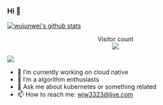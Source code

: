 ### Hi 👋

[![wujunwei's github stats](https://github-readme-stats.vercel.app/api?username=wujunwei)](https://github.com/anuraghazra/github-readme-stats)


<p align="center"> 
  Visitor count<br>
  <img src="https://profile-counter.glitch.me/wujunwei/count.svg" />
</p>

![](https://fc.dianhsu.top/lc?user=while-true-coding&loc=cn&req=rating)

- 🔭 I’m currently working on cloud native
- 🌱 I’m a algorithm enthusiasts
- 💬 Ask me about kubernetes or something related
- 📫 How to reach me: wjw3323@live.com

